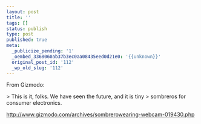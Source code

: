 ```yaml
---
layout: post
title: ''
tags: []
status: publish
type: post
published: true
meta:
  _publicize_pending: '1'
  _oembed_3368060ab37b3ec0aa08435eed0d21e0: '{{unknown}}'
  original_post_id: '112'
  _wp_old_slug: '112'
---
```

From Gizmodo:

&gt; This is it, folks. We have seen the future, and it is tiny
&gt; sombreros for consumer electronics.

http://www.gizmodo.com/archives/sombrerowearing-webcam-019430.php
